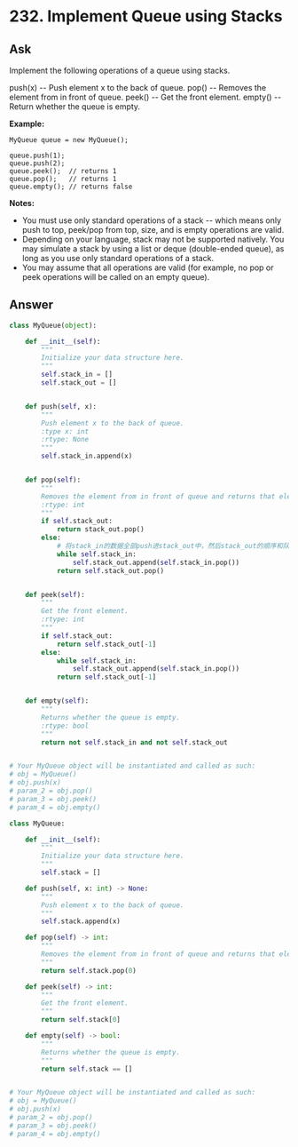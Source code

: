 # 232. Implement Queue using Stacks

## Ask

Implement the following operations of a queue using stacks.

push(x) -- Push element x to the back of queue.
pop() -- Removes the element from in front of queue.
peek() -- Get the front element.
empty() -- Return whether the queue is empty.

**Example:**

```
MyQueue queue = new MyQueue();

queue.push(1);
queue.push(2);  
queue.peek();  // returns 1
queue.pop();   // returns 1
queue.empty(); // returns false
```

**Notes:**

- You must use only standard operations of a stack -- which means only push to top, peek/pop from top, size, and is empty operations are valid.
- Depending on your language, stack may not be supported natively. You may simulate a stack by using a list or deque (double-ended queue), as long as you use only standard operations of a stack.
- You may assume that all operations are valid (for example, no pop or peek operations will be called on an empty queue).

## Answer

```Python
class MyQueue(object):

    def __init__(self):
        """
        Initialize your data structure here.
        """
        self.stack_in = []
        self.stack_out = []


    def push(self, x):
        """
        Push element x to the back of queue.
        :type x: int
        :rtype: None
        """
        self.stack_in.append(x)


    def pop(self):
        """
        Removes the element from in front of queue and returns that element.
        :rtype: int
        """
        if self.stack_out:
            return stack_out.pop()
        else:
            # 将stack_in的数据全部push进stack_out中，然后stack_out的顺序和队列pop的顺序一致
            while self.stack_in:
                self.stack_out.append(self.stack_in.pop())
            return self.stack_out.pop()


    def peek(self):
        """
        Get the front element.
        :rtype: int
        """
        if self.stack_out:
            return self.stack_out[-1]
        else:
            while self.stack_in:
                self.stack_out.append(self.stack_in.pop())
            return self.stack_out[-1]


    def empty(self):
        """
        Returns whether the queue is empty.
        :rtype: bool
        """
        return not self.stack_in and not self.stack_out


# Your MyQueue object will be instantiated and called as such:
# obj = MyQueue()
# obj.push(x)
# param_2 = obj.pop()
# param_3 = obj.peek()
# param_4 = obj.empty()
```

```Python
class MyQueue:

    def __init__(self):
        """
        Initialize your data structure here.
        """
        self.stack = []

    def push(self, x: int) -> None:
        """
        Push element x to the back of queue.
        """
        self.stack.append(x)

    def pop(self) -> int:
        """
        Removes the element from in front of queue and returns that element.
        """
        return self.stack.pop(0)

    def peek(self) -> int:
        """
        Get the front element.
        """
        return self.stack[0]

    def empty(self) -> bool:
        """
        Returns whether the queue is empty.
        """
        return self.stack == []


# Your MyQueue object will be instantiated and called as such:
# obj = MyQueue()
# obj.push(x)
# param_2 = obj.pop()
# param_3 = obj.peek()
# param_4 = obj.empty()
```
